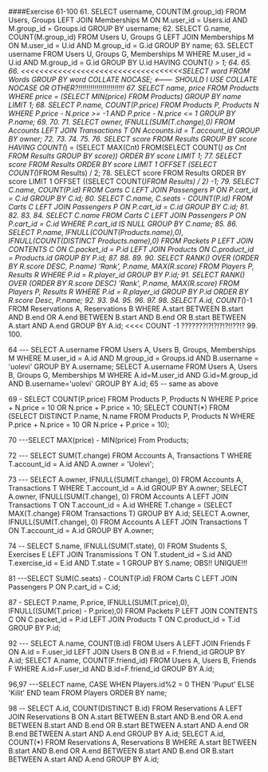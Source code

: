 ####Exercise 61-100
61. SELECT username, COUNT(M.group_id) FROM Users, Groups LEFT JOIN Memberships M ON M.user_id = Users.id AND M.group_id = Groups.id GROUP BY username;
62. SELECT G.name, COUNT(M.group_id) FROM Users U, Groups G LEFT JOIN Memberships M ON M.user_id = U.id AND M.group_id = G.id GROUP BY name;
63. SELECT username FROM Users U, Groups G, Memberships M WHERE M.user_id = U.id AND M.group_id = G.id GROUP BY U.id HAVING COUNT(*) > 1; 
64. 
65. 
66. <<<<<<<<<<<<<<<<<<<<<<<<<<<<<<<<<<<SELECT word FROM Words GROUP BY word COLLATE NOCASE; <--- SHOULD I USE COLLATE NOCASE OR OTHER?!!!!!!!!!!!!!!!!!!!!!!!
67. SELECT name, price FROM Products WHERE price = (SELECT MIN(price) FROM Products) GROUP BY name LIMIT 1;
68. SELECT P.name, COUNT(P.price) FROM Products P, Products N WHERE P.price - N.price >= -1 AND P.price - N.price <= 1 GROUP BY P.name;
69. 
70. 
71. SELECT owner, IFNULL(SUM(T.change),0) FROM Accounts LEFT JOIN Transactions T ON Accounts.id = T.account_id GROUP BY owner; 
72. 
73. 
74. 
75. 
76. SELECT score FROM Results GROUP BY score HAVING COUNT(*) = (SELECT MAX(Cnt) FROM(SELECT COUNT(*) as Cnt FROM Results GROUP BY score)) ORDER BY score LIMIT 1;
77. SELECT score FROM Results ORDER BY score LIMIT 1 OFFSET (SELECT COUNT(*)FROM Results) / 2;
78. SELECT score FROM Results ORDER BY score LIMIT 1 OFFSET ((SELECT COUNT(*)FROM Results) / 2) -1;
79. SELECT C.name, COUNT(P.id) FROM Carts C LEFT JOIN Passengers P ON P.cart_id = C.id GROUP BY C.id;
80. SELECT C.name, C.seats - COUNT(P.id) FROM Carts C LEFT JOIN Passengers P ON P.cart_id = C.id GROUP BY C.id;
81. 
82. 
83. 
84. SELECT C.name FROM Carts C LEFT JOIN Passengers P ON P.cart_id = C.id WHERE P.cart_id IS NULL GROUP BY C.name;
85. 
86. SELECT P.name, IFNULL(COUNT(Products.name),0), IFNULL(COUNT(DISTINCT Products.name),0) FROM Packets P LEFT JOIN CONTENTS C ON C.packet_id = P.id LEFT JOIN Products ON C.product_id = Products.id GROUP BY P.id; 
87. 
88. 
89. 
90. SELECT RANK() OVER (ORDER BY R.score DESC, P.name) 'Rank', P.name, MAX(R.score) FROM Players P, Results R WHERE P.id = R.player_id GROUP BY P.id;
91. SELECT RANK() OVER (ORDER BY R.score DESC) 'Rank', P.name, MAX(R.score) FROM Players P, Results R WHERE P.id = R.player_id GROUP BY P.id ORDER BY R.score Desc, P.name;
92. 
93. 
94. 
95. 
96. 
97. 
98. SELECT A.id, COUNT(*)-1 FROM Reservations A, Reservations B WHERE A.start BETWEEN B.start AND B.end OR A.end BETWEEN B.start AND B.end OR B.start BETWEEN A.start AND A.end GROUP BY A.id; <<<< COUNT -1 ???????!?!?!?!?!!??!?
99. 
100. 


64 --- SELECT A.username FROM Users A, Users B, Groups, Memberships M WHERE M.user_id = A.id AND M.group_id = Groups.id AND B.username = 'uolevi' GROUP BY A.username; 
SELECT A.username FROM Users A, Users B, Groups G, Memberships M WHERE A.id=M.user_id AND G.id=M.group_id AND B.username='uolevi' GROUP BY A.id;
65 -- same as above

69 - SELECT COUNT(P.price) FROM Products P, Products N WHERE P.price + N.price = 10 OR N.price + P.price = 10;
SELECT COUNT(*) FROM (SELECT DISTINCT P.name, N.name FROM Products P, Products N WHERE P.price + N.price = 10 OR N.price + P.price = 10);

70 ---SELECT MAX(price) - MIN(price) From Products;

72 --- SELECT SUM(T.change) FROM Accounts A, Transactions T WHERE T.account_id = A.id AND A.owner = 'Uolevi';

73 --- SELECT A.owner, IFNULL(SUM(T.change), 0) FROM Accounts A, Transactions T WHERE T.account_id = A.id GROUP BY A.owner;
SELECT A.owner, IFNULL(SUM(T.change), 0) FROM Accounts A LEFT JOIN Transactions T ON T.account_id = A.id WHERE T.change = (SELECT MAX(T.change) FROM Transactions T) GROUP BY A.id;
SELECT A.owner, IFNULL(SUM(T.change), 0) FROM Accounts A LEFT JOIN Transactions T ON T.account_id = A.id GROUP BY A.owner;

74 -- SELECT S.name, IFNULL(SUM(T.state), 0) FROM Students S, Exercises E LEFT JOIN Transmissions T ON T.student_id = S.id AND T.exercise_id = E.id AND T.state = 1 GROUP BY S.name;  OBS!! UNIQUE!!!

81 ---SELECT SUM(C.seats) - COUNT(P.id) FROM Carts C LEFT JOIN Passengers P ON P.cart_id = C.id;

87 - SELECT P.name, P.price, IFNULL(SUM(T.price),0), IFNULL((SUM(T.price) - P.price),0) FROM Packets P LEFT JOIN CONTENTS C ON C.packet_id = P.id LEFT JOIN Products T ON C.product_id = T.id GROUP BY P.id; 

92 --- SELECT A.name, COUNT(B.id) FROM Users A LEFT JOIN Friends F ON A.id = F.user_id LEFT JOIN Users B ON B.id = F.friend_id GROUP BY A.id; 
SELECT A.name, COUNT(F.friend_id) FROM Users A, Users B, Friends F WHERE A.id=F.user_id AND B.id=F.friend_id GROUP BY A.id;

96,97 ---SELECT name, CASE WHEN Players.id%2 = 0 THEN 'Puput' ELSE 'Kilit' END team FROM Players ORDER BY name;

98 -- SELECT A.id, COUNT(DISTINCT B.id) FROM Reservations A LEFT JOIN Reservations B 
ON A.start BETWEEN B.start AND B.end OR A.end BETWEEN B.start AND B.end OR B.start BETWEEN A.start AND A.end OR B.end BETWEEN A.start AND A.end GROUP BY A.id;
SELECT A.id, COUNT(*) FROM Reservations A, Reservations B WHERE A.start BETWEEN B.start AND B.end OR A.end BETWEEN B.start AND B.end OR B.start BETWEEN A.start AND A.end GROUP BY A.id;

